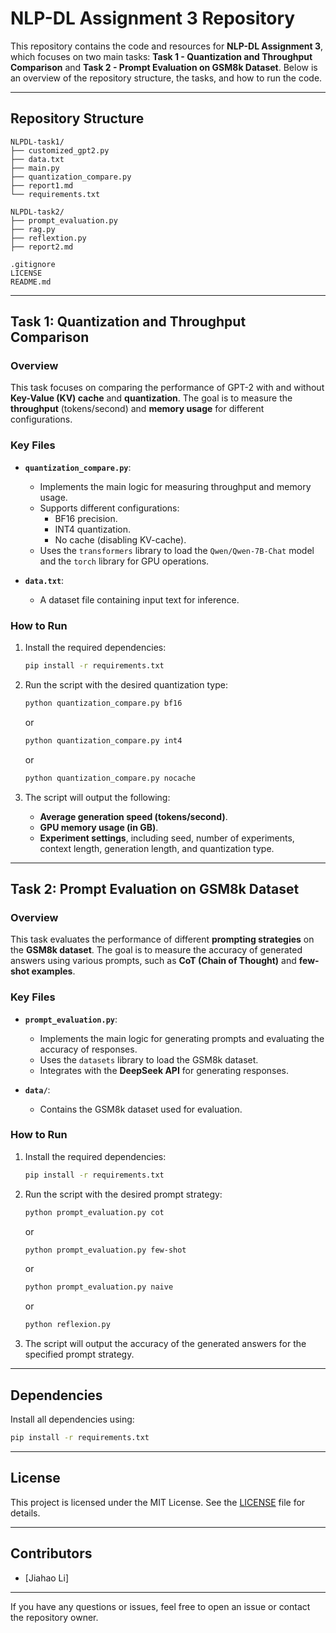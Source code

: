 # NLP-DL Assignment 3 Repository

This repository contains the code and resources for **NLP-DL Assignment 3**, which focuses on two main tasks: **Task 1 - Quantization and Throughput Comparison** and **Task 2 - Prompt Evaluation on GSM8k Dataset**. Below is an overview of the repository structure, the tasks, and how to run the code.

---

## Repository Structure

```
NLPDL-task1/
├── customized_gpt2.py
├── data.txt
├── main.py
├── quantization_compare.py
├── report1.md
└── requirements.txt

NLPDL-task2/
├── prompt_evaluation.py
├── rag.py
├── reflextion.py
├── report2.md

.gitignore
LICENSE
README.md
```

---

## Task 1: Quantization and Throughput Comparison

### Overview
This task focuses on comparing the performance of GPT-2 with and without **Key-Value (KV) cache** and **quantization**. The goal is to measure the **throughput** (tokens/second) and **memory usage** for different configurations.

### Key Files
- **`quantization_compare.py`**:
  - Implements the main logic for measuring throughput and memory usage.
  - Supports different configurations:
    - BF16 precision.
    - INT4 quantization.
    - No cache (disabling KV-cache).
  - Uses the `transformers` library to load the `Qwen/Qwen-7B-Chat` model and the `torch` library for GPU operations.

- **`data.txt`**:
  - A dataset file containing input text for inference.

### How to Run
1. Install the required dependencies:
   ```bash
   pip install -r requirements.txt
   ```

2. Run the script with the desired quantization type:
   ```bash
   python quantization_compare.py bf16
   ```
   or
   ```bash
   python quantization_compare.py int4
   ```
   or
   ```bash
   python quantization_compare.py nocache
   ```

3. The script will output the following:
   - **Average generation speed (tokens/second)**.
   - **GPU memory usage (in GB)**.
   - **Experiment settings**, including seed, number of experiments, context length, generation length, and quantization type.

---

## Task 2: Prompt Evaluation on GSM8k Dataset

### Overview
This task evaluates the performance of different **prompting strategies** on the **GSM8k dataset**. The goal is to measure the accuracy of generated answers using various prompts, such as **CoT (Chain of Thought)** and **few-shot examples**.

### Key Files
- **`prompt_evaluation.py`**:
  - Implements the main logic for generating prompts and evaluating the accuracy of responses.
  - Uses the `datasets` library to load the GSM8k dataset.
  - Integrates with the **DeepSeek API** for generating responses.

- **`data/`**:
  - Contains the GSM8k dataset used for evaluation.

### How to Run
1. Install the required dependencies:
   ```bash
   pip install -r requirements.txt
   ```

2. Run the script with the desired prompt strategy:
   ```bash
   python prompt_evaluation.py cot
   ```
   or
   ```bash
   python prompt_evaluation.py few-shot
   ```
   or
   ```bash
   python prompt_evaluation.py naive
   ```
   or
   ```bash
   python reflexion.py
   ```

4. The script will output the accuracy of the generated answers for the specified prompt strategy.

---

## Dependencies

Install all dependencies using:
```bash
pip install -r requirements.txt
```

---

## License

This project is licensed under the MIT License. See the [LICENSE](LICENSE) file for details.

---

## Contributors

- [Jiahao Li]

---

If you have any questions or issues, feel free to open an issue or contact the repository owner.
